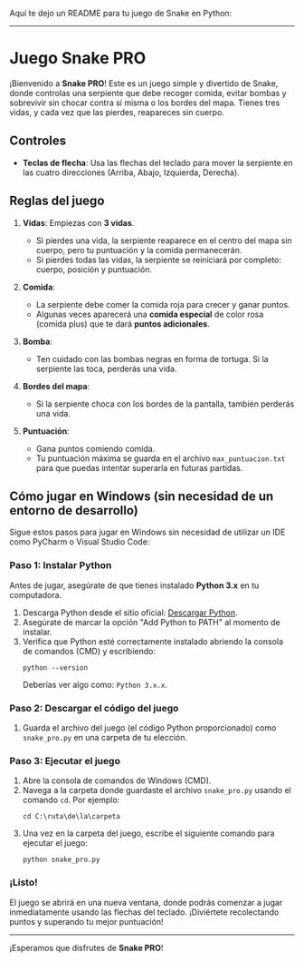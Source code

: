 Aquí te dejo un README para tu juego de Snake en Python:

---

# Juego Snake PRO

¡Bienvenido a **Snake PRO**! Este es un juego simple y divertido de Snake, donde controlas una serpiente que debe recoger comida, evitar bombas y sobrevivir sin chocar contra sí misma o los bordes del mapa. Tienes tres vidas, y cada vez que las pierdes, reapareces sin cuerpo.

## Controles
- **Teclas de flecha**: Usa las flechas del teclado para mover la serpiente en las cuatro direcciones (Arriba, Abajo, Izquierda, Derecha).

## Reglas del juego
1. **Vidas**: Empiezas con **3 vidas**.
   - Si pierdes una vida, la serpiente reaparece en el centro del mapa sin cuerpo, pero tu puntuación y la comida permanecerán.
   - Si pierdes todas las vidas, la serpiente se reiniciará por completo: cuerpo, posición y puntuación.
   
2. **Comida**:
   - La serpiente debe comer la comida roja para crecer y ganar puntos.
   - Algunas veces aparecerá una **comida especial** de color rosa (comida plus) que te dará **puntos adicionales**.

3. **Bomba**:
   - Ten cuidado con las bombas negras en forma de tortuga. Si la serpiente las toca, perderás una vida.

4. **Bordes del mapa**:
   - Si la serpiente choca con los bordes de la pantalla, también perderás una vida.

5. **Puntuación**:
   - Gana puntos comiendo comida.
   - Tu puntuación máxima se guarda en el archivo `max_puntuacion.txt` para que puedas intentar superarla en futuras partidas.

## Cómo jugar en Windows (sin necesidad de un entorno de desarrollo)

Sigue estos pasos para jugar en Windows sin necesidad de utilizar un IDE como PyCharm o Visual Studio Code:

### Paso 1: Instalar Python
Antes de jugar, asegúrate de que tienes instalado **Python 3.x** en tu computadora.

1. Descarga Python desde el sitio oficial: [Descargar Python](https://www.python.org/downloads/).
2. Asegúrate de marcar la opción "Add Python to PATH" al momento de instalar.
3. Verifica que Python esté correctamente instalado abriendo la consola de comandos (CMD) y escribiendo:
   ```
   python --version
   ```
   Deberías ver algo como: `Python 3.x.x`.

### Paso 2: Descargar el código del juego
1. Guarda el archivo del juego (el código Python proporcionado) como `snake_pro.py` en una carpeta de tu elección.

### Paso 3: Ejecutar el juego
1. Abre la consola de comandos de Windows (CMD).
2. Navega a la carpeta donde guardaste el archivo `snake_pro.py` usando el comando `cd`. Por ejemplo:
   ```
   cd C:\ruta\de\la\carpeta
   ```
3. Una vez en la carpeta del juego, escribe el siguiente comando para ejecutar el juego:
   ```
   python snake_pro.py
   ```

### ¡Listo!
El juego se abrirá en una nueva ventana, donde podrás comenzar a jugar inmediatamente usando las flechas del teclado. ¡Diviértete recolectando puntos y superando tu mejor puntuación!

---

¡Esperamos que disfrutes de **Snake PRO**!